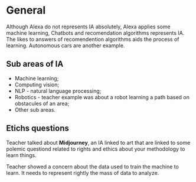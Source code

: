 # General

Although Alexa do not represents IA absolutely, Alexa applies some machine learning, Chatbots and recomendation algorithms represents IA. The likes to answers of recomendention algorithms aids the process of learning. Autonomous cars are another example.


## Sub areas of IA

- Machine learning;
- Computing vision;
- NLP - natural language processing;
- Robotics - teacher example was about a robot learning a path based on obstacules of an area;
- Other sub areas.


## Etichs questions

Teacher talked about **Midjourney**, an IA linked to art that are linked to some polemic questiond related to rights and ethics about your methodology to learn things.

Teacher showed a concern about the data used to train the machine to learn. It needs to represent rightly the mass of data to analyze.